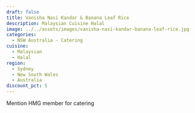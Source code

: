 ```yaml
---
draft: false
title: Vanisha Nasi Kandar & Banana Leaf Rice
description: Malaysian Cuisine Halal
image: ../../assets/images/vanisha-nasi-kandar-banana-leaf-rice.jpg
categories:
  - NSW Australia - Catering
cuisine:
  - Malaysian
  - Halal
region:
  - Sydney
  - New South Wales
  - Australia
discount_pct: 5
---
```


Mention HMG member for catering
